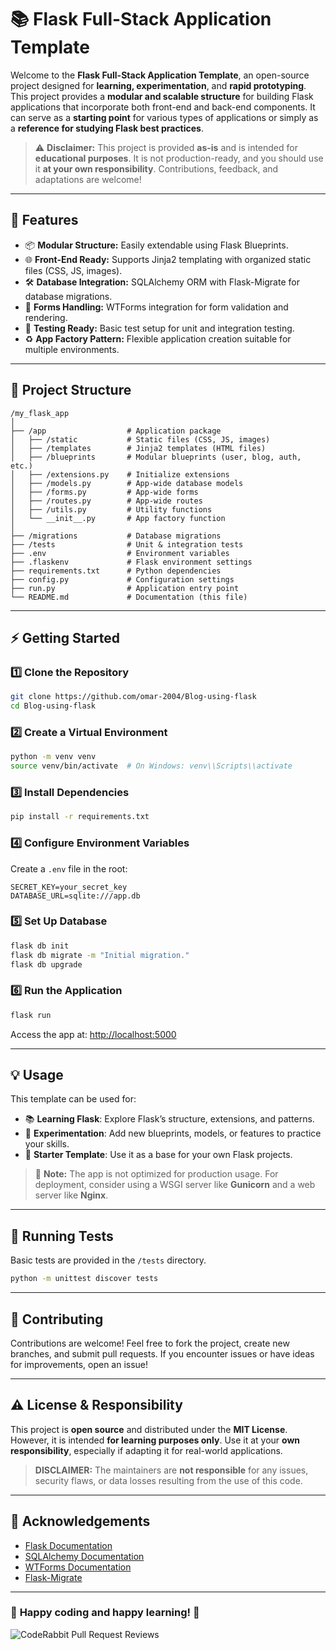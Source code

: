 # 📚 Flask Full-Stack Application Template

Welcome to the **Flask Full-Stack Application Template**, an open-source project designed for **learning, experimentation**, and **rapid prototyping**. This project provides a **modular and scalable structure** for building Flask applications that incorporate both front-end and back-end components. It can serve as a **starting point** for various types of applications or simply as a **reference for studying Flask best practices**.

> ⚠️ **Disclaimer:** This project is provided **as-is** and is intended for **educational purposes**. It is not production-ready, and you should use it **at your own responsibility**. Contributions, feedback, and adaptations are welcome!

---

## 🚀 **Features**

- 📦 **Modular Structure:** Easily extendable using Flask Blueprints.
- 🌐 **Front-End Ready:** Supports Jinja2 templating with organized static files (CSS, JS, images).
- 🛠️ **Database Integration:** SQLAlchemy ORM with Flask-Migrate for database migrations.
- 📝 **Forms Handling:** WTForms integration for form validation and rendering.
- 🧪 **Testing Ready:** Basic test setup for unit and integration testing.
- ♻️ **App Factory Pattern:** Flexible application creation suitable for multiple environments.

---

## 📂 **Project Structure**

```
/my_flask_app
│
├── /app                  # Application package
│   ├── /static           # Static files (CSS, JS, images)
│   ├── /templates        # Jinja2 templates (HTML files)
│   ├── /blueprints       # Modular blueprints (user, blog, auth, etc.)
│   ├── /extensions.py    # Initialize extensions
│   ├── /models.py        # App-wide database models
│   ├── /forms.py         # App-wide forms
│   ├── /routes.py        # App-wide routes
│   ├── /utils.py         # Utility functions
│   └── __init__.py       # App factory function
│
├── /migrations           # Database migrations
├── /tests                # Unit & integration tests
├── .env                  # Environment variables
├── .flaskenv             # Flask environment settings
├── requirements.txt      # Python dependencies
├── config.py             # Configuration settings
├── run.py                # Application entry point
└── README.md             # Documentation (this file)
```

---

## ⚡ **Getting Started**

### 1️⃣ **Clone the Repository**

```bash
git clone https://github.com/omar-2004/Blog-using-flask
cd Blog-using-flask
```

### 2️⃣ **Create a Virtual Environment**

```bash
python -m venv venv
source venv/bin/activate  # On Windows: venv\\Scripts\\activate

```

### 3️⃣ **Install Dependencies**

```bash
pip install -r requirements.txt
```

### 4️⃣ **Configure Environment Variables**

Create a `.env` file in the root:

```plaintext
SECRET_KEY=your_secret_key
DATABASE_URL=sqlite:///app.db
```

### 5️⃣ **Set Up Database**

```bash
flask db init
flask db migrate -m "Initial migration."
flask db upgrade
```

### 6️⃣ **Run the Application**

```bash
flask run
```

Access the app at: [http://localhost:5000](http://localhost:5000)

---

## 💡 **Usage**

This template can be used for:

- 📚 **Learning Flask**: Explore Flask’s structure, extensions, and patterns.
- 🧪 **Experimentation**: Add new blueprints, models, or features to practice your skills.
- 🚀 **Starter Template**: Use it as a base for your own Flask projects.

> 💬 **Note:** The app is not optimized for production usage. For deployment, consider using a WSGI server like **Gunicorn** and a web server like **Nginx**.

---

## 🧪 **Running Tests**

Basic tests are provided in the `/tests` directory.

```bash
python -m unittest discover tests
```

---

## 🌟 **Contributing**

Contributions are welcome! Feel free to fork the project, create new branches, and submit pull requests. If you encounter issues or have ideas for improvements, open an issue!

---

## ⚠️ **License & Responsibility**

This project is **open source** and distributed under the **MIT License**. However, it is intended **for learning purposes only**. Use it at your **own responsibility**, especially if adapting it for real-world applications.

> **DISCLAIMER:** The maintainers are **not responsible** for any issues, security flaws, or data losses resulting from the use of this code.

---

## 🙌 **Acknowledgements**

- [Flask Documentation](https://flask.palletsprojects.com/)
- [SQLAlchemy Documentation](https://docs.sqlalchemy.org/)
- [WTForms Documentation](https://wtforms.readthedocs.io/)
- [Flask-Migrate](https://flask-migrate.readthedocs.io/)

---

### 🎉 **Happy coding and happy learning!** 🚀

![CodeRabbit Pull Request Reviews](https://img.shields.io/coderabbit/prs/github/omar-2004/Blog-using-flask?labelColor=171717&color=FF570A&link=https%3A%2F%2Fcoderabbit.ai&label=CodeRabbit%20Reviews)
